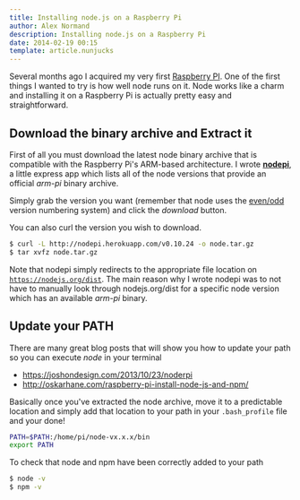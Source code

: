 ```yaml
---
title: Installing node.js on a Raspberry Pi
author: Alex Normand
description: Installing node.js on a Raspberry Pi
date: 2014-02-19 00:15
template: article.nunjucks
---
```


Several months ago I acquired my very first [Raspberry PI](https://www.raspberrypi.org/).
One of the first things I wanted to try is how well node runs on it.
Node works like a charm and installing it on a Raspberry Pi is actually pretty easy and straightforward.

<span class="more"></span>


Download the binary archive and Extract it
------------------------------------------
First of all you must download the latest node binary archive that is compatible with
the Raspberry Pi's ARM-based architecture.
I wrote **[nodepi](http://nodepi.herokuapp.com)**, a little express app which lists all of the
node versions that provide an official *arm-pi* binary archive.

Simply grab the version you want (remember that node uses the
[even/odd](https://en.wikipedia.org/wiki/Software_versioning#Odd-numbered_versions_for_development_releases)
version numbering system) and click the *download* button.

You can also curl the version you wish to download.

```sh
$ curl -L http://nodepi.herokuapp.com/v0.10.24 -o node.tar.gz
$ tar xvfz node.tar.gz
```

Note that nodepi simply redirects to the appropriate file location on <code>https://nodejs.org/dist</code>.
The main reason why I wrote nodepi was to not have to manually look through nodejs.org/dist for
a specific node version which has an available *arm-pi* binary.

Update your PATH
----------------
There are many great blog posts that will show you how to update your path so you can
execute *node* in your terminal

 * https://joshondesign.com/2013/10/23/noderpi
 * http://oskarhane.com/raspberry-pi-install-node-js-and-npm/


Basically once you've extracted the node archive, move it to a predictable location
and simply add that location to your path in your <code>.bash_profile</code> file and your done!


```sh
PATH=$PATH:/home/pi/node-vx.x.x/bin
export PATH
```


To check that node and npm have been correctly added to your path

```sh
$ node -v
$ npm -v
```

